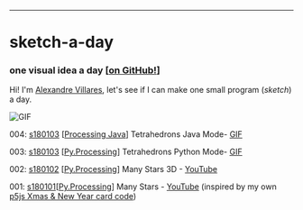 ----
# sketch-a-day
### one visual idea a day [[on GitHub!](https://github.com/villares/sketch-a-day)]

Hi! I'm [Alexandre Villares](https://abav.lugaralgum.com), let's see if I can make one small program (*sketch*) a day.

![GIF](https://github.com/villares/sketch-a-day/blob/master/s180104/s180104.gif?raw=true)

004: [s180103](https://github.com/villares/sketch-a-day/tree/master/s180103) [[Processing Java](https://www.processing.org)] Tetrahedrons Java Mode- [GIF](https://github.com/villares/sketch-a-day/tree/master/s180104/s180104.gif)

003: [s180103](https://github.com/villares/sketch-a-day/tree/master/s180103) [[Py.Processing](https://villares.github.io/como-instalar-o-processing-modo-python/index-EN)] Tetrahedrons  Python Mode- [GIF](https://github.com/villares/sketch-a-day/tree/master/s180103/s180103.gif)

002: [s180102](https://github.com/villares/sketch-a-day/tree/master/s180102) [[Py.Processing](https://villares.github.io/como-instalar-o-processing-modo-python/index-EN)] Many Stars 3D - [YouTube](https://www.youtube.com/watch?v=QmsthW60iBY)

001: [s180101](https://github.com/villares/sketch-a-day/tree/master/s180101)[[Py.Processing](https://villares.github.io/como-instalar-o-processing-modo-python/index-EN)] Many Stars - [YouTube](https://www.youtube.com/watch?v=gKWBfghDV_w) (inspired by my own [p5js Xmas & New Year card code](https://github.com/villares/p5js-play/tree/master/newYearStars))
